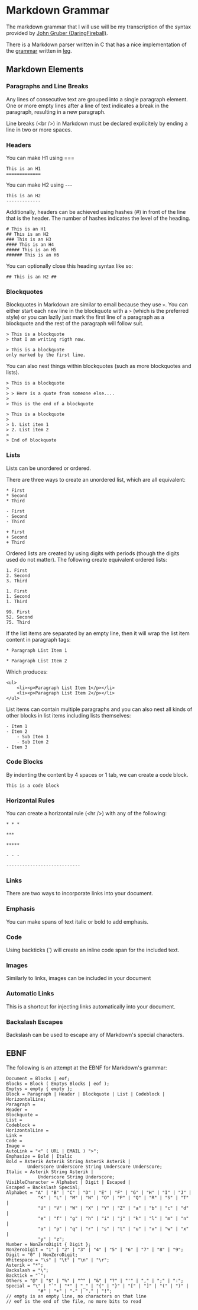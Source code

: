 # Markdown Grammar

The markdown grammar that I will use will be my transcription of the
syntax provided by [John Gruber
(DaringFireball)](http://daringfireball.net/projects/markdown/syntax).

There is a Markdown parser written in C that has a nice implementation
of the
[grammar](https://github.com/jgm/peg-markdown/blob/master/markdown_parser.leg)
written in [leg](http://piumarta.com/software/peg/).

## Markdown Elements

### Paragraphs and Line Breaks

Any lines of consecutive text are grouped into a single paragraph
element. One or more empty lines after a line of text indicates a
break in the paragraph, resulting in a new paragraph.

Line breaks (\<br /\>) in Markdown must be declared explicitely by ending a
line in two or more spaces.

### Headers

You can make H1 using ===

    This is an H1
    =============

You can make H2 using ---

    This is an H2
    -------------

Additionally, headers can be achieved using hashes (#) in front of the
line that is the header. The number of hashes indicates the level of the
heading.

    # This is an H1
    ## This is an H2
    ### This is an H3
    #### This is an H4
    ##### This is an H5
    ###### This is an H6

You can optionally close this heading syntax like so:

    ## This is an H2 ##

### Blockquotes

Blockquotes in Markdown are similar to email because they use `>`. You can
either start each new line in the blockquote with a `>` (which is the
preferred style) or you can lazily just mark the first line of a paragraph
as a blockquote and the rest of the paragraph will follow suit.

    > This is a blockquote
    > that I am writing rigth now.

    > This is a blockquote
    only marked by the first line.

You can also nest things within blockquotes (such as more blockquotes and
lists).

    > This is a blockquote
    >
    > > Here is a quote from someone else....
    >
    > This is the end of a blockquote

    > This is a blockquote
    >
    > 1. List item 1
    > 2. List item 2
    >
    > End of blockquote

### Lists

Lists can be unordered or ordered.

There are three ways to create an unordered list, which are all equivalent:

    * First
    * Second
    * Third

    - First
    - Second
    - Third

    + First
    + Second
    + Third  

Ordered lists are created by using digits with periods (though the digits
used do not matter). The following create equivalent ordered lists:

    1. First
    2. Second
    3. Third

    1. First
    1. Second
    1. Third

    99. First
    52. Second
    75. Third

If the list items are separated by an empty line, then it will wrap the list
item content in paragraph tags:

    * Paragraph List Item 1

    * Paragraph List Item 2

Which produces:

    <ul>
        <li><p>Paragraph List Item 1</p></li>
        <li><p>Paragraph List Item 2</p></li>
    </ul>

List items can contain multiple paragraphs and you can also nest all kinds
of other blocks in list items including lists themselves:

    - Item 1
    - Item 2
        - Sub Item 1
        - Sub Item 2
    - Item 3

### Code Blocks

By indenting the content by 4 spaces or 1 tab, we can create a code block.

    This is a code block

### Horizontal Rules

You can create a horizontal rule (\<hr /\>) with any of the following:

    * * *

    ***

    *****
    
    - - -

    ----------------------------

### Links

There are two ways to incorporate links into your document.

### Emphasis

You can make spans of text italic or bold to add emphasis.

### Code

Using backticks (\`) will create an inline code span for the included text.

### Images

Similarly to links, images can be included in your document

### Automatic Links

This is a shortcut for injecting links automatically into your document.

### Backslash Escapes

Backslash can be used to escape any of Markdown's special characters.

## EBNF

The following is an attempt at the EBNF for Markdown's grammar:

    Document = Blocks | eof;
    Blocks = Block ( Emptys Blocks | eof );
    Emptys = empty { empty };
    Block = Paragraph | Header | Blockquote | List | Codeblock | HorizontalLine;
    Paragraph = 
    Header = 
    Blockquote = 
    List = 
    Codeblock = 
    HorizontalLine = 
    Link = 
    Code = 
    Image = 
    AutoLink = "<" ( URL | EMAIL ) ">";
    Emphasize = Bold | Italic
    Bold = Asterik Asterik String Asterik Asterik |
            Underscore Underscore String Underscore Underscore;
    Italic = Asterik String Asterik |
                Underscore String Underscore;
    VisibleCharacter = Alphabet | Digit | Escaped | 
    Escaped = Backslash Special;
    Alphabet = "A" | "B" | "C" | "D" | "E" | "F" | "G" | "H" | "I" | "J" |
                "K" | "L" | "M" | "N" | "O" | "P" | "Q" | "R" | "S" | "T" |
                "U" | "V" | "W" | "X" | "Y" | "Z" | "a" | "b" | "c" | "d" |
                "e" | "f" | "g" | "h" | "i" | "j" | "k" | "l" | "m" | "n" |
                "o" | "p" | "q" | "r" | "s" | "t" | "u" | "v" | "w" | "x" |
                "y" | "z";
    Number = NonZeroDigit { Digit };
    NonZeroDigit = "1" | "2" | "3" | "4" | "5" | "6" | "7" | "8" | "9";
    Digit = "0" | NonZeroDigit;
    Whitespace = "\s" | "\t" | "\n" | "\r";
    Asterik = "*";
    Backslash = "\";
    Backtick = "`";
    Others = "@" | "$" | "%" | "^" | "&" | "?" | "'" | "," | ";" | ":";
    Special = "\" | "`" | "*" | "_" | "{" | "}" | "[" | "]" | "(" | ")" |
                "#" | "+" | "-" | "." | "!";
    // empty is an empty line, no characters on that line
    // eof is the end of the file, no more bits to read
